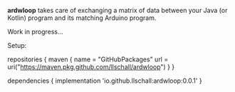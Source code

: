 **ardwloop** takes care of exchanging a matrix of data between your Java (or Kotlin) program and its matching Arduino program.

Work in progress...

Setup:

repositories {
    maven {
        name = "GitHubPackages"
        url = uri("https://maven.pkg.github.com/llschall/ardwloop")
    }
}

dependencies {
    implementation 'io.github.llschall:ardwloop:0.0.1'
}
